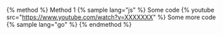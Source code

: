 {% method %}
Method 1
{% sample lang="js" %}
Some code
{% youtube src="https://www.youtube.com/watch?v=XXXXXXX" %}
Some more code
{% sample lang="go" %}
{% endmethod %}

